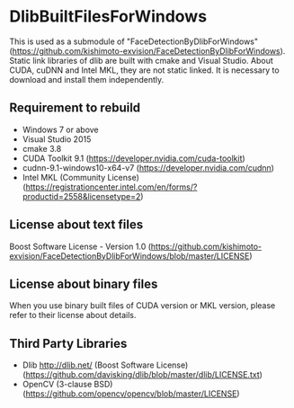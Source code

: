 # DlibBuiltFilesForWindows
This is used as a submodule of "FaceDetectionByDlibForWindows" (<https://github.com/kishimoto-exvision/FaceDetectionByDlibForWindows>).
Static link libraries of dlib are built with cmake and Visual Studio.
About CUDA, cuDNN and Intel MKL, they are not static linked.
It is necessary to download and install them independently.

## Requirement to rebuild
* Windows 7 or above
* Visual Studio 2015
* cmake 3.8
* CUDA Toolkit 9.1 (<https://developer.nvidia.com/cuda-toolkit>)
* cudnn-9.1-windows10-x64-v7 (<https://developer.nvidia.com/cudnn>)
* Intel MKL (Community License) (<https://registrationcenter.intel.com/en/forms/?productid=2558&licensetype=2>)

## License about text files
Boost Software License - Version 1.0 (<https://github.com/kishimoto-exvision/FaceDetectionByDlibForWindows/blob/master/LICENSE>)

## License about binary files
When you use binary built files of CUDA version or MKL version, please refer to their license about details.

## Third Party Libraries
* Dlib <http://dlib.net/> (Boost Software License) (<https://github.com/davisking/dlib/blob/master/dlib/LICENSE.txt>)
* OpenCV (3-clause BSD) (<https://github.com/opencv/opencv/blob/master/LICENSE>)
